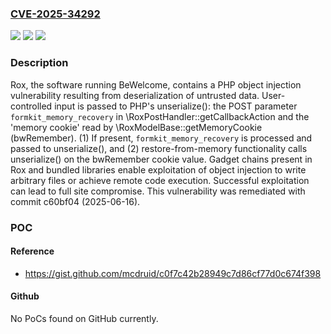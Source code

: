 ### [CVE-2025-34292](https://cve.mitre.org/cgi-bin/cvename.cgi?name=CVE-2025-34292)
![](https://img.shields.io/static/v1?label=Product&message=Rox&color=blue)
![](https://img.shields.io/static/v1?label=Version&message=0%20&color=brightgreen)
![](https://img.shields.io/static/v1?label=Vulnerability&message=CWE-502%20Deserialization%20of%20Untrusted%20Data&color=brightgreen)

### Description

Rox, the software running BeWelcome, contains a PHP object injection vulnerability resulting from deserialization of untrusted data. User-controlled input is passed to PHP's unserialize(): the POST parameter `formkit_memory_recovery` in \\RoxPostHandler::getCallbackAction and the 'memory cookie' read by \\RoxModelBase::getMemoryCookie (bwRemember). (1) If present, `formkit_memory_recovery` is processed and passed to unserialize(), and (2) restore-from-memory functionality calls unserialize() on the bwRemember cookie value. Gadget chains present in Rox and bundled libraries enable exploitation of object injection to write arbitrary files or achieve remote code execution. Successful exploitation can lead to full site compromise. This vulnerability was remediated with commit c60bf04 (2025-06-16).

### POC

#### Reference
- https://gist.github.com/mcdruid/c0f7c42b28949c7d86cf77d0c674f398

#### Github
No PoCs found on GitHub currently.

